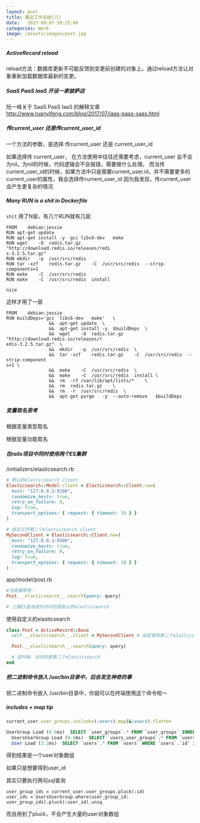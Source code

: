```yaml
---
layout: post
title: 最近工作总结(八)
date:   2017-09-07 10:25:06
categories: Work
image: /assets/images/post.jpg
---
```


##### ActiveRecord reload
reload方法：数据库更新不可能反馈到变更前创建的对象上。通过reload方法让对象重新加载数据库最新的变更。

##### SaaS PaaS IaaS 开设一家披萨店
阮一峰关于 SaaS PaaS IaaS 的解释文章
http://www.ruanyifeng.com/blog/2017/07/iaas-paas-saas.html

##### 传current_user 还是传current_user_id

一个方法的参数，是选择 传current_user 还是 current_user_id

如果选择传 current_user， 在方法使用中往往还需要考虑，current_user 会不会为nil。为nil的时候，代码逻辑会不会报错，需要做什么处理。
而当传current_user_id的时候，如果方法中只是需要current_user.id，并不需要更多的current_user的属性，我会选择传current_user_id
因为我发现，传current_user会产生更复杂的情况

##### Many RUN is a shit in Dockerfile

`shit`
用了N层，有几个RUN就有几层

```
FROM	debian:jessie
RUN	apt-get	update
RUN	apt-get	install	-y	gcc	libc6-dev	make
RUN	wget	-O	redis.tar.gz	"http://download.redis.io/releases/redi
s-3.2.5.tar.gz"
RUN	mkdir	-p	/usr/src/redis
RUN	tar	-xzf	redis.tar.gz	-C	/usr/src/redis	--strip-components=1
RUN	make	-C	/usr/src/redis
RUN	make	-C	/usr/src/redis	install
```

`nice`

这样才用了一层
```
FROM	debian:jessie
RUN	buildDeps='gcc	libc6-dev	make'	\
				&&	apt-get	update	\
				&&	apt-get	install	-y	$buildDeps	\
				&&	wget	-O	redis.tar.gz	"http://download.redis.io/releases/r
edis-3.2.5.tar.gz"	\
				&&	mkdir	-p	/usr/src/redis	\
				&&	tar	-xzf	redis.tar.gz	-C	/usr/src/redis	--strip-component
s=1	\
				&&	make	-C	/usr/src/redis	\
				&&	make	-C	/usr/src/redis	install	\
				&&	rm	-rf	/var/lib/apt/lists/*	\
				&&	rm	redis.tar.gz	\
				&&	rm	-r	/usr/src/redis	\
				&&	apt-get	purge	-y	--auto-remove	$buildDeps
```

##### 变量取名思考

根据变量类型取名

根据变量功能取名

##### 在rails项目中同时使用两个ES集群

/initializers/elasticsearch.rb

```ruby
# 默认的elasticsearch client
Elasticsearch::Model.client = Elasticsearch::Client.new(
  host: "127.0.0.1:9200",
  randomize_hosts: true,
  retry_on_failure: 0,
  log: true,
  transport_options: { request: { timeout: 10 } }
)

# 自定义的第二个elasticsearch client
MySecondClient = Elasticsearch::Client.new(
  host: "127.0.0.1:9500",
  randomize_hosts: true,
  retry_on_failure: 0,
  log: true,
  transport_options: { request: { timeout: 10 } }
)
```

app/model/post.rb

```ruby
#当直接使用：
Post.__elasticsearch__.search(query: query)

# 上面ES查询语句访问的是默认的elasticsearch
```

使用自定义的elasticsearch

```ruby
class Post < ActiveRecord::Base
  self.__elasticsearch__.client = MySecondClient # 指定使用第二个elasticsearch

  Post.__elasticsearch__.search(query: query)

  # 这时候，访问的是第二个elasticsearch
end
```

##### 把二进制命令放入 /usr/bin目录中，后会发生神奇的事
把二进制命令放入 /usr/bin目录中，你就可以在终端使用这个命令啦～

##### includes + map tip
```ruby
current_user.user_groups.includes(:users).map(&:users).flatten
```

```sql
UserGroup Load (0.6ms)  SELECT `user_groups`.* FROM `user_groups` INNER JOIN `users_user_groups` ON `user_groups`.`id` = `users_user_groups`.`user_group_id` WHERE `users_user_groups`.`user_id` = 2
  UsersUserGroup Load (0.8ms)  SELECT `users_user_groups`.* FROM `users_user_groups` WHERE `users_user_groups`.`user_group_id` IN (1, 2)
  User Load (3.2ms)  SELECT `users`.* FROM `users` WHERE `users`.`id` IN (2, 3, 4, 5, 20, 21, 22, 23, 24, 25, 26, 27, 28, 29, 30, 31, 32, 33, 34, 36, 37, 38, 40, 41, 42, 43, 44, 45, 46, 47, 48, 49, 50, 51, 52, 53, 54, 55, 56, 57, 58, 59, 60, 61, 62, 63, 65, 66, 67, 68, 69, 70, 71, 72, 73, 74, 75, 76, 77, 78, 79, 80, 81, 82, 83, 84, 85, 86, 87, 88, 89, 90, 91, 92, 93, 94, 95, 96, 97, 98, 99, 100, 101, 102, 103, 104, 105, 106, 107, 108, 109, 110, 122, 13, 100146, 100149, 100150, 100154, 100155, 100156, 10, 39, 64, 100157)

```
得到结果是一个user对象数组

如果只是想要得到user_id

其实只要执行两句sql查询
```
user_group_ids = current_user.user_groups.pluck(:id)
user_ids = UsersUserGroup.where(user_group_id: user_group_ids).pluck(:user_id).uniq
```

而且用到了pluck，不会产生大量的user对象数组
